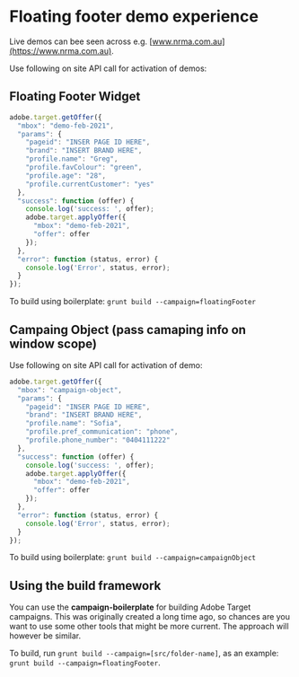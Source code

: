 # Floating footer demo experience

Live demos can bee seen across e.g. [www.nrma.com.au](https://www.nrma.com.au).

Use following on site API call for activation of demos:

## Floating Footer Widget

```javascript
adobe.target.getOffer({
  "mbox": "demo-feb-2021",
  "params": {
    "pageid": "INSER PAGE ID HERE",
    "brand": "INSERT BRAND HERE",
    "profile.name": "Greg",
    "profile.favColour": "green",
    "profile.age": "28",
    "profile.currentCustomer": "yes"
  },
  "success": function (offer) {
    console.log('success: ', offer);
    adobe.target.applyOffer({
      "mbox": "demo-feb-2021",
      "offer": offer
    });
  },
  "error": function (status, error) {
    console.log('Error', status, error);
  }
});
```

To build using boilerplate: `grunt build --campaign=floatingFooter`

## Campaing Object (pass camaping info on window scope)

Use following on site API call for activation of demo:

```javascript
adobe.target.getOffer({
  "mbox": "campaign-object",
  "params": {
    "pageid": "INSER PAGE ID HERE",
    "brand": "INSERT BRAND HERE",
    "profile.name": "Sofia",
    "profile.pref_communication": "phone",
    "profile.phone_number": "0404111222"
  },
  "success": function (offer) {
    console.log('success: ', offer);
    adobe.target.applyOffer({
      "mbox": "demo-feb-2021",
      "offer": offer
    });
  },
  "error": function (status, error) {
    console.log('Error', status, error);
  }
});
```

To build using boilerplate: `grunt build --campaign=campaignObject`

## Using the build framework

You can use the **campaign-boilerplate** for building Adobe Target campaigns. This was originally created a long time ago, so chances are you want to use some other tools that might be more current. The approach will however be similar.

To build, run `grunt build --campaign=[src/folder-name]`, as an example: `grunt build --campaign=floatingFooter`.
